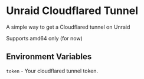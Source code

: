 # Unraid Cloudflared Tunnel

A simple way to get a Cloudflared tunnel on Unraid


Supports amd64 only (for now)



## Environment Variables


`token` - Your cloudflared tunnel token.


